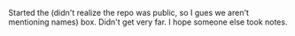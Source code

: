 Started the (didn't realize the repo was public, so I gues we aren't mentioning names) box.
Didn't get very far. I hope someone else took notes.